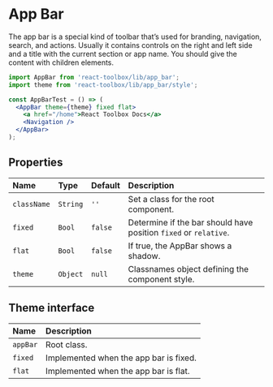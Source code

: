 # App Bar

The app bar is a special kind of toolbar that’s used for branding, navigation, search, and actions. Usually it contains controls on the right and left side and a title with the current section or app name. You should give the content with children elements.

```jsx
import AppBar from 'react-toolbox/lib/app_bar';
import theme from 'react-toolbox/lib/app_bar/style';

const AppBarTest = () => (
  <AppBar theme={theme} fixed flat>
    <a href="/home">React Toolbox Docs</a>
    <Navigation />
  </AppBar>
);
```

## Properties

| Name          | Type    | Default  | Description|
|:-----|:-----|:-----|:-----|
| `className` | `String`  | `''`     | Set a class for the root component.|
| `fixed`     | `Bool`    | `false`  | Determine if the bar should have position `fixed` or `relative`.|
| `flat`      | `Bool`    | `false`  | If true, the AppBar shows a shadow.|
| `theme`     | `Object`  | `null`   | Classnames object defining the component style.|

## Theme interface

| Name     | Description|
|:---------|:-----------|
| `appBar` | Root class.|
| `fixed`  | Implemented when the app bar is fixed.|
| `flat`   | Implemented when the app bar is flat.|
